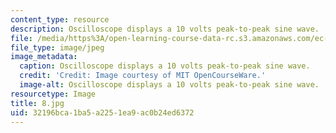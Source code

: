 ```yaml
---
content_type: resource
description: Oscilloscope displays a 10 volts peak-to-peak sine wave.
file: /media/https%3A/open-learning-course-data-rc.s3.amazonaws.com/ec-s06-practical-electronics-fall-2004/32196bca1ba5a2251ea9ac0b24ed6372_8.jpg
file_type: image/jpeg
image_metadata:
  caption: Oscilloscope displays a 10 volts peak-to-peak sine wave.
  credit: 'Credit: Image courtesy of MIT OpenCourseWare.'
  image-alt: Oscilloscope displays a 10 volts peak-to-peak sine wave.
resourcetype: Image
title: 8.jpg
uid: 32196bca-1ba5-a225-1ea9-ac0b24ed6372
---
```

